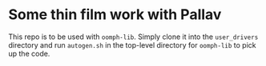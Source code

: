 # Some thin film work with Pallav

This repo is to be used with `oomph-lib`. Simply clone it into the `user_drivers` directory and run `autogen.sh` in the top-level directory for `oomph-lib` to pick up the code.